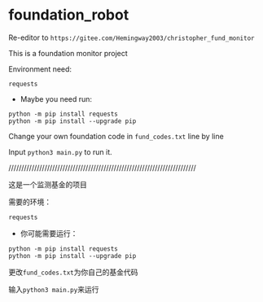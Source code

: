 # foundation_robot

Re-editor to `https://gitee.com/Hemingway2003/christopher_fund_monitor`

This is a foundation monitor project

Environment need:
```
requests
```
- Maybe you need run:
```
python -m pip install requests
python -m pip install --upgrade pip
```

Change your own foundation code in `fund_codes.txt` line by line

Input `python3 main.py` to run it.

/////////////////////////////////////////////////////////////////////////

这是一个监测基金的项目

需要的环境：
```
requests
```
- 你可能需要运行：
```
python -m pip install requests
python -m pip install --upgrade pip
```

更改`fund_codes.txt`为你自己的基金代码

输入`python3 main.py`来运行

